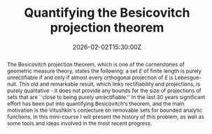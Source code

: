 ﻿---
title: "Quantifying the Besicovitch projection theorem"

event: Westlake Winter School in Geometric Measure Theory
event_url: 

location: Westlake University, Hangzhou
# address:
# street: 450 Serra Mall
# city: Stanford
#  region: CA
#  postcode: '94305'
#  country: United States

summary: ""
abstract: "The Besicovitch projection theorem, which is one of the cornerstones of geometric measure theory, states the following: a set $E$ of finite length is purely unrectifiable if and only if almost every orthogonal projection of $E$ is Lebesgue-null. This old and remarkable result, which links rectifiability and projections, is purely qualitative - it does not provide any bounds for the size of projections of sets that are ``close to being purely unrectifiable.''
In the last 30 years significant effort has been put into quantifying Besicovitch's theorem, and the main motivation is the Vitushkin's conjecture on removable sets for bounded analytic functions. In this mini-course I will present the history of this problem, as well as some tools and ideas involved in the most recent progress."

# Talk start and end times.
#   End time can optionally be hidden by prefixing the line with `#`.
date: "2026-02-02T15:30:00Z"
date_end: "2026-02-06T15:00:00Z"
all_day: true

# Schedule page publish date (NOT talk date).
publishDate: "2017-01-01T00:00:00Z"

authors: []
tags: []

# Is this a featured talk? (true/false)
featured: false

# image:
#  caption: 'Image credit: [**Unsplash**](https://unsplash.com/photos/bzdhc5b3Bxs)'
#  focal_point: Right

links:
# - icon: twitter
#  icon_pack: fab
#  name: Follow
#  url: https://twitter.com/georgecushen
url_code: ""
url_slides: ""
url_video: ""

# Markdown Slides (optional).
#   Associate this talk with Markdown slides.
#   Simply enter your slide deck's filename without extension.
#   E.g. `slides = "example-slides"` references `content/slides/example-slides.md`.
#   Otherwise, set `slides = ""`.
# slides: example

# Projects (optional).
#   Associate this post with one or more of your projects.
#   Simply enter your project's folder or file name without extension.
#   E.g. `projects = ["internal-project"]` references `content/project/deep-learning/index.md`.
#   Otherwise, set `projects = []`.
# projects:
# - example
---
